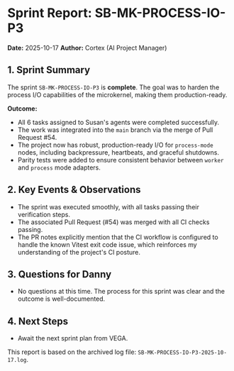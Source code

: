 # Sprint Report: SB-MK-PROCESS-IO-P3

**Date:** 2025-10-17
**Author:** Cortex (AI Project Manager)

## 1. Sprint Summary

The sprint `SB-MK-PROCESS-IO-P3` is **complete**. The goal was to harden the process I/O capabilities of the microkernel, making them production-ready.

**Outcome:**
- All 6 tasks assigned to Susan's agents were completed successfully.
- The work was integrated into the `main` branch via the merge of Pull Request #54.
- The project now has robust, production-ready I/O for `process-mode` nodes, including backpressure, heartbeats, and graceful shutdowns.
- Parity tests were added to ensure consistent behavior between `worker` and `process` mode adapters.

## 2. Key Events & Observations

- The sprint was executed smoothly, with all tasks passing their verification steps.
- The associated Pull Request (#54) was merged with all CI checks passing.
- The PR notes explicitly mention that the CI workflow is configured to handle the known Vitest exit code issue, which reinforces my understanding of the project's CI posture.

## 3. Questions for Danny

- No questions at this time. The process for this sprint was clear and the outcome is well-documented.

## 4. Next Steps

- Await the next sprint plan from VEGA.

This report is based on the archived log file: `SB-MK-PROCESS-IO-P3-2025-10-17.log`.
